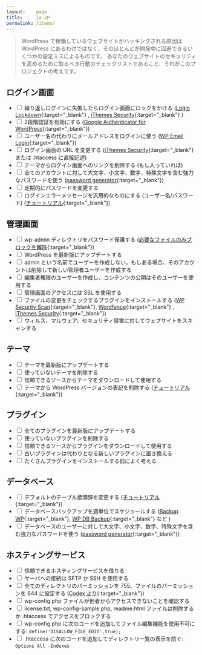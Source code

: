 ```yaml
---
layout:    page
title:     ja-JP
permalink: /items/
---
```


> WordPress で稼働しているウェブサイトがハッキングされる原因は WordPress にあるわけではなく、そのほとんどが開発中に回避できるいくつかの設定ミスによるものです。
> あなたのウェブサイトのセキュリティを高めるために取るべき行動のチェックリストであること、それがこのプロジェクトの考えです。

## ログイン画面

* <label><input type="checkbox" /> 繰り返しログインに失敗したらログイン画面にロックをかける ([Login Lockdown](https://wordpress.org/plugins/login-lockdown/){:target="_blank"} , [iThemes Security](https://wordpress.org/plugins/better-wp-security/){:target="_blank"} )</label>
* <label><input type="checkbox" /> 2段階認証を有効にする ([Google Authenticator for WordPress](https://wordpress.org/plugins/wp-google-authenticator/){:target="_blank"})</label>
* <label><input type="checkbox" /> ユーザー名の代わりにメールアドレスをログインに使う ([WP Email Login](http://wordpress.org/extend/plugins/wp-email-login/){:target="_blank"})</label>
* <label><input type="checkbox" /> ログイン画面の URL を変更する ([iThemes Security](https://wordpress.org/plugins/better-wp-security/){:target="_blank"} または .htaccess に直接記述)</label>
* <label><input type="checkbox" /> テーマからログイン画面へのリンクを削除する (もし入っていれば)</label>
* <label><input type="checkbox" /> 全てのアカウントに対して大文字、小文字、数字、特殊文字を含む強力なパスワードを使う ([password generator](http://passwordsgenerator.net/){:target="_blank"})</label>
* <label><input type="checkbox" /> 定期的にパスワードを変更する</label>
* <label><input type="checkbox" /> ログインエラーメッセージを汎用的なものにする (ユーザー名/パスワード) ([チュートリアル](https://gist.github.com/zergiocosta/72f87176b236ed0c6e13){:target="_blank"})</label>

## 管理画面

* <label><input type="checkbox" /> wp-admin ディレクトリをパスワード保護する ([必要なファイルのみブロックを解除](https://gist.github.com/rafaelfunchal/f9a41ea72d80600d753a){:target="_blank"})</label>
* <label><input type="checkbox" /> WordPress を最新版にアップデートする</label>
* <label><input type="checkbox" /> admin という名前でユーザーを作成しない。もしある場合、そのアカウントは削除して新しい管理者ユーザーを作成する</label>
* <label><input type="checkbox" /> 編集者権限のユーザーを作成し、コンテンツの公開はそのユーザーを使用する</label>
* <label><input type="checkbox" /> 管理画面のアクセスには SSL を使用する</label>
* <label><input type="checkbox" /> ファイルの変更をチェックするプラグインをインストールする ([WP Security Scan](https://wordpress.org/plugins/wp-security-scan/){:target="_blank"}, [Wordfence](https://wordpress.org/plugins/wordfence/){:target="_blank"} , [iThemes Security](https://wordpress.org/plugins/better-wp-security/){:target="_blank"})</label>
* <label><input type="checkbox" /> ウィルス、マルウェア、セキュリティ侵害に対してウェブサイトをスキャンする</label>

## テーマ

* <label><input type="checkbox" /> テーマを最新版にアップデートする</label>
* <label><input type="checkbox" /> 使っていないテーマを削除する</label>
* <label><input type="checkbox" /> 信頼できるソースからテーマをダウンロードして使用する</label>
* <label><input type="checkbox" /> テーマから WordPress バージョンの表記を削除する ([チュートリアル](http://www.wpbeginner.com/wp-tutorials/the-right-way-to-remove-wordpress-version-number/){:target="_blank"})</label>

## プラグイン

* <label><input type="checkbox" /> 全てのプラグインを最新版にアップデートする</label>
* <label><input type="checkbox" /> 使っていないプラグインを削除する</label>
* <label><input type="checkbox" /> 信頼できるソースからプラグインをダウンロードして使用する</label>
* <label><input type="checkbox" /> 古いプラグインは代わりとなる新しいプラグインに置き換える</label>
* <label><input type="checkbox" /> たくさんプラグインをインストールする前によく考える</label>

## データベース

* <label><input type="checkbox" /> デフォルトのテーブル接頭辞を変更する ([チュートリアル](http://www.maketecheasier.com/the-safe-way-to-change-your-wordpress-database-table-prefix){:target="_blank"})</label>
* <label><input type="checkbox" /> データベースバックアップを週単位でスケジュールする ([Backup WP](https://wordpress.org/plugins/backup-wp/){:target="_blank"}, [WP DB Backup](https://wordpress.org/plugins/wp-db-backup/){:target="_blank"} など )</label>
* <label><input type="checkbox" /> データベースのユーザーに対して大文字、小文字、数字、特殊文字を含む強力なパスワードを使う ([password generator](http://passwordsgenerator.net/){:target="_blank"})</label>

## ホスティングサービス

* <label><input type="checkbox" /> 信頼できるホスティングサービスを借りる</label>
* <label><input type="checkbox" /> サーバへの接続は SFTP か SSH を使用する</label>
* <label><input type="checkbox" /> 全てのディレクトリのパーミッションを 755、ファイルのパーミッションを 644 に設定する ([Codex より](http://codex.wordpress.org/Hardening_WordPress#File_Permissions){:target="_blank"})</label>
* <label><input type="checkbox" /> wp-config.php ファイルが他者からアクセスできないことを確認する</label>
* <label><input type="checkbox" /> license.txt, wp-config-sample.php, readme.html ファイルは削除するか .htaccess でアクセスをブロックする</label>
* <label><input type="checkbox" /> wp-config.php に次のコードを追加してファイル編集機能を使用不可にする: `define('DISALLOW_FILE_EDIT',true);`</label>
* <label><input type="checkbox" /> .htaccess に次のコードを追加してディレクトリ一覧の表示を防ぐ: `Options All -Indexes`</label>
